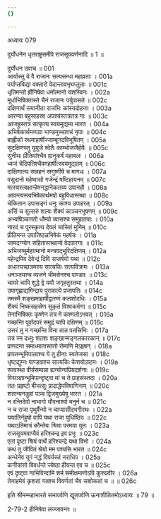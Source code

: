 ```yaml
---
{}

---
```



अध्यायः 079

दुर्योधनेन धृतराष्ट्रसमीपे राजसूयवर्णनादि ॥ 1 ॥

दुर्योधन उवाच ॥	001  
आर्यास्तु ये वै राजानः सत्यसन्धा महाव्रताः ।	001a  
पर्याप्तविद्या वक्तारो वेदान्तावभृथप्लुताः ॥	001c  
धृतिमन्तो ह्रीनिषेवा धर्मात्मानो यशस्विनः ।	002a  
मूर्धाभिषिक्तास्ते चैनं राजानः पर्युपासते ॥	002c  
दक्षिणार्थं समानीता राजभिः कांस्यदोहनाः ।	003a  
आरण्या बहुसाहस्रा अपश्यंस्तत्रतत्र गाः ॥	003c  
आजह्रुस्तत्र सत्कृत्य स्वयमुद्यम्य भारत ।	004a  
अभिषेकार्थमव्यग्रा भाण्डमुच्चावचं नृपाः ॥	004c  
बाह्लीको रथमाहार्षीज्जाम्बूनदविभूषितम् ।	005a  
सुदक्षिणस्तु युयुजे श्वेतैः काम्भोजजैर्हयैः ॥	005c  
सुनीथः प्रीतिमांश्चैव ह्यनुकर्षं महाबलः ।	006a  
ध्वजं चेदिपतिश्चैवमहार्षीत्स्वयमुद्यतम् ॥	006c  
दाक्षिणात्यः सन्नहनं स्रगुष्णीषे च मागधः ।	007a  
वसुदानो महेष्वासो गजेन्द्रं षष्टिहायनम् ॥	007c  
मत्स्यस्त्वक्षान्हेमनद्धानेकलव्य उपानहौ ।	008a  
आवन्त्यस्त्वभिषेकार्थमपो बहुविधास्तथा ॥	008c  
चेकितान उपासङ्गं धनुः काश्य उपाहरत् ।	009a  
असिं च सुत्सरुं शल्यः शैक्यं काञ्चनभूषणम् ॥	009c  
अभ्यषिञ्चत्ततो धौम्यो व्यासश्च समुहातपाः ।	010a  
नारदं च पुरस्कृत्य देवलं चासितं मुनिम् ॥	010c  
प्रीतिमन्त उपातिष्ठन्नभिषेकं महर्षयः ।	011a  
जामदग्न्येन सहितास्तथान्ये वेदपारगाः ॥	011c  
अभिजग्मुर्महात्मानो मन्त्रवद्भूरिदक्षिणम् ।	012a  
महेन्द्रमिव देवेन्द्रं दिवि सप्तर्षयो यथा ॥	012c  
अधारयच्छत्रमस्य सात्यकिः सत्यविक्रमः ।	013a  
धनञ्जयश्च व्यजने भीमसेनश्च पाण्डवः ॥	013c  
चामरे चापि शुद्धे द्वे यमौ जगृहतुस्तथा ।	014a  
उपागृह्णाद्यमिन्द्राय पुराकल्पे प्रजापतिः ॥	014c  
तमस्मै शङ्खमाहार्षीद्वारुणं कलशोदधिः ।	015a  
शैक्यं निष्कसहस्रेण सुकृतं विश्वकर्मणा ॥	015c  
तेनाभिषिक्तः कृष्णेन तत्र मे कश्मलोऽभवत् ।	016a  
गच्छन्ति पूर्वादपरं समुद्रं चापि दक्षिणम् ॥	016c  
उत्तरं तु न गच्छन्ति विना तात पतत्त्रिभिः ।	017a  
तत्र स्म दध्मुः शतशः शङ्खान्मङ्गलकारकान् ॥	017c  
प्राणदन्त समाध्मातास्ततो रोमाणि मेऽहृषन् ।	018a  
प्रापतन्भूमिपालाश्च ये तु हीनाः स्वतेजसा ॥	018c  
धृष्टद्युम्नः पाण्डवाश्च सात्यकिः केशवोऽष्टमः ।	019a  
सत्वस्था वीर्यसम्पन्ना ह्यन्योन्यप्रियदर्शनाः ॥	019c  
विसञ्ज्ञान्भूमिपान्दृष्ट्वा मां च ते प्राहसंस्तदा ।	020a  
ततः प्रहृष्टो बीभत्सुः प्रादाद्धेमविषाणिनाम् ॥	020c  
शतान्यनडुहां पञ्च द्विजमुख्येषु भारत ।	021a  
न रन्तिदेवो नाभागो यौवनाश्वो मनुर्न च ॥	021c  
न च राजा पृथुर्वैन्यो न चाप्यासीद्भगीरथः ।	022a  
ययातिर्नहुषो वापि यथा राजा युधिष्ठिरः ॥	022c  
यथाऽतिमात्रं कौन्तेयः श्रिया परमया युतः ।	023a  
राजसूयमवाप्यैवं हरिश्चन्द्र इव प्रभुः ॥	023c  
एतां दृष्टा श्रियं पार्थे हरिश्चन्द्रे यथा विभो ।	024a  
कथं तु जीवितं श्रेयो मम पश्यसि भारत ॥	024c  
अन्धेनेव युगं नद्धं विपर्यस्तं नराधिप ।	025a  
कनीयांसो विवर्धन्ते ज्येष्ठा हीयन्त एव च ॥	025c  
एवं दृष्ट्वा नाभिविन्दामि शर्म समीक्षमाणोऽपि कुरुप्रवीर ।	026a  
तेनाहमेवं कृशतां गतश्च विवर्णतां चैव सशोकतां च ॥ ॥	026c  

इति श्रीमन्महाभारते सभापर्वणि द्यूतपर्वणि ऊनाशीतितमोऽध्यायः ॥ 79 ॥

2-79-2 हीनिषेवा लज्जावन्तः ॥
